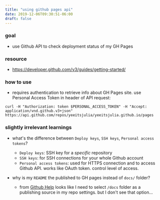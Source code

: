 ```yaml
---
title: "using github pages api"
date: 2019-12-06T09:30:51-06:00
draft: false
---
```


### goal

- use Github API to check deployment status of my GH Pages

### resource

- https://developer.github.com/v3/guides/getting-started/

### how to use

- requires authentication to retrieve info about GH Pages site. use Personal Access Token in header of API request:

```
curl -H "Authorization: token $PERSONAL_ACCESS_TOKEN" -H "Accept: application/vnd.github.v3+json" https://api.github.com/repos/yeeitsjulia/yeeitsjulia.github.io/pages
```

### slightly irrelevant learnings

- what's the difference between `Deploy keys`, `SSH keys`, `Personal access tokens`?
  - `Deploy keys`: SSH key for a _specific_ repository
  - `SSH keys`: for SSH connections for your whole Github account
  - `Personal access tokens`: used for HTTPS connection and to access Github API. works like OAuth token. control level of access. 

- why is my `README` the published to GH pages instead of `docs/` folder?
  - from [Github Help](https://help.github.com/en/github/working-with-github-pages/configuring-a-publishing-source-for-your-github-pages-site) looks like I need to select `/docs` folder as a publishing source in my repo settings. but I don't see that option...
